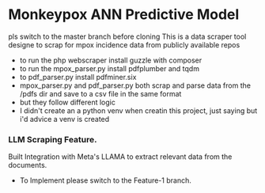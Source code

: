 # Monkeypox ANN Predictive Model
pls switch to the master branch before cloning 
This is a data scraper tool designe to scrap for mpox incidence data from publicly available repos


* to run the php webscraper install guzzle with composer
* to run the mpox_parser.py install pdfplumber and tqdm
* to pdf_parser.py install pdfminer.six
* mpox_parser.py and pdf_parser.py both scrap and parse data from the /pdfs dir and save to a csv file in the same format
* but they follow different logic
* I didn't create an a python venv when creatin this project, just saying but i'd advice a venv is created

### LLM Scraping Feature.
Built Integration with Meta's LLAMA to extract relevant data from the documents. 
- To Implement please switch to the Feature-1 branch.
